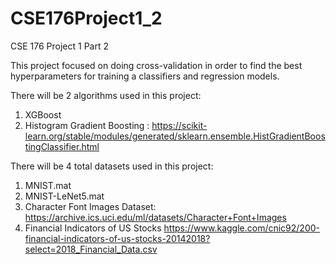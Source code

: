 # CSE176Project1_2
CSE 176 Project 1 Part 2

This project focused on doing cross-validation in order to find the best hyperparameters for training a classifiers and regression models.

There will be 2 algorithms used in this project:
1. XGBoost
2. Histogram Gradient Boosting : https://scikit-learn.org/stable/modules/generated/sklearn.ensemble.HistGradientBoostingClassifier.html

There will be 4 total datasets used in this project:
1. MNIST.mat
2. MNIST-LeNet5.mat
3. Character Font Images Dataset: https://archive.ics.uci.edu/ml/datasets/Character+Font+Images
4. Financial Indicators of US Stocks https://www.kaggle.com/cnic92/200-financial-indicators-of-us-stocks-20142018?select=2018_Financial_Data.csv
